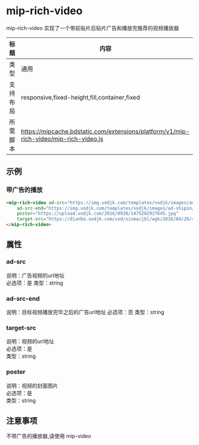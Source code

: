 # mip-rich-video
mip-rich-video 实现了一个带前贴片后贴片广告和播放完推荐的视频播放器

标题|内容
----|----
类型|通用
支持布局|responsive,fixed-height,fill,container,fixed
所需脚本|https://mipcache.bdstatic.com/extensions/platform/v1/mip-rich-video/mip-rich-video.js

## 示例

### 带广告的播放
```html
<mip-rich-video ad-src="https://img.vodjk.com/templates/vodjk/images/ad-shipin/ad-pc-qfk.mp4"
    ad-src-end="https://img.vodjk.com/templates/vodjk/images/ad-shipin/ad-pc-qfk.mp4"
    poster="https://upload.vodjk.com/2016/0930/1475202927645.jpg"
    target-src="https://dianbo.vodjk.com/vod/xinma/jbl/wgk/2016/04/20/499DBA6FFCD74fc195C4C59859BDA08C.mp4">
</mip-rich-video>
``` 

## 属性

### ad-src
说明：广告视频的url地址  
必选项：是
类型：string

### ad-src-end
说明：目标视频播放完毕之后的广告url地址
必选项：否
类型：string

### target-src
说明：视频的url地址    
必选项：是  
类型：string

### poster
说明：视频的封面图片    
必选项：是  
类型：string

## 注意事项  
不带广告的播放器,请使用 mip-video
